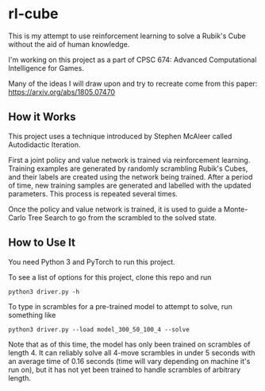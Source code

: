 # rl-cube
This is my attempt to use reinforcement learning to solve a Rubik's Cube without the aid of human knowledge.

I'm working on this project as a part of CPSC 674: Advanced Computational Intelligence for Games.

Many of the ideas I will draw upon and try to recreate come from this paper: https://arxiv.org/abs/1805.07470


## How it Works
This project uses a technique introduced by Stephen McAleer called Autodidactic Iteration.

First a joint policy and value network is trained via reinforcement learning.
Training examples are generated by randomly scrambling Rubik's Cubes, and
their labels are created using the network being trained. After a period of time,
new training samples are generated and labelled with the updated parameters.
This process is repeated several times.

Once the policy and value network is trained, it is used to guide a Monte-Carlo
Tree Search to go from the scrambled to the solved state.

## How to Use It
You need Python 3 and PyTorch to run this project.

To see a list of options for this project, clone this repo and run


`python3 driver.py -h`

To type in scrambles for a pre-trained model to attempt to solve, run something like

`python3 driver.py --load model_300_50_100_4 --solve`

Note that as of this time, the model has only been trained on scrambles
of length 4. It can reliably solve all 4-move scrambles in under 5 seconds
with an average time of 0.16 seconds (time will vary depending on machine it's
run on), but it has not yet been trained to handle scrambles of arbitrary length.
